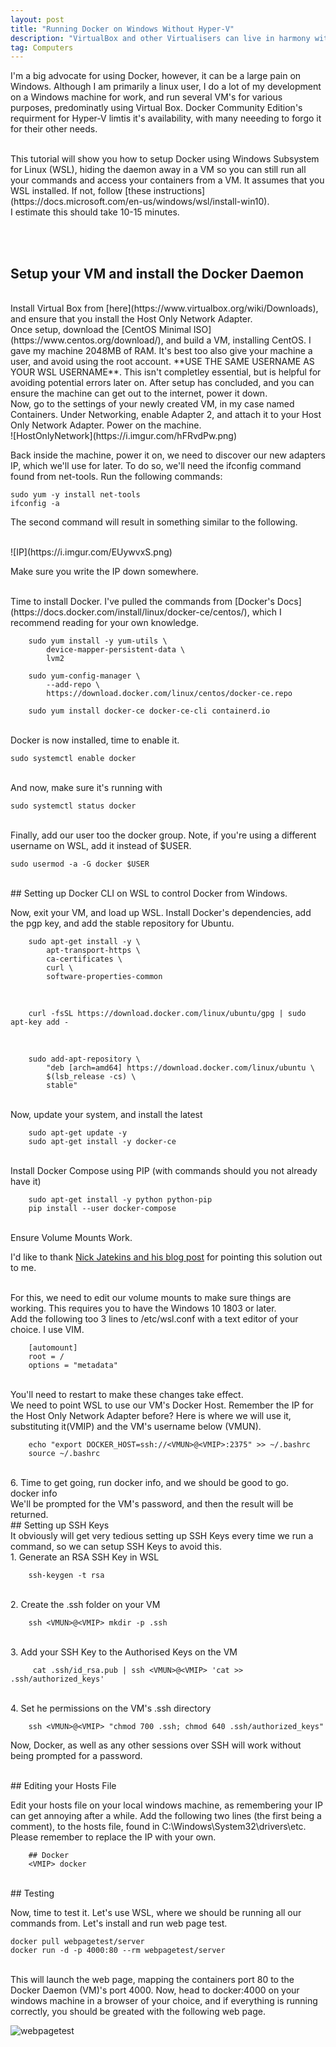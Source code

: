 ```yaml
---
layout: post
title: "Running Docker on Windows Without Hyper-V"
description: "VirtualBox and other Virtualisers can live in harmony with Docker on Windows"
tag: Computers
---
```


I'm a big advocate for using Docker, however, it can be a large pain on Windows. Although I am primarily a linux user, I do a lot of my development on a Windows machine for work, and run several VM's for various purposes, predominatly using Virtual Box. Docker Community Edition's requirment for Hyper-V limtis it's availability, with many neeeding to forgo it for their other needs. 

<br>
This tutorial will show you how to setup Docker using Windows Subsystem for Linux (WSL), hiding the daemon away in a VM so you can still run all your commands and access your containers from a VM. It assumes that you WSL installed. If not, follow [these instructions](https://docs.microsoft.com/en-us/windows/wsl/install-win10).

<br>
I estimate this should take 10-15 minutes.

<br><br>
## Setup your VM and install the Docker Daemon
<br>
Install Virtual Box from [here](https://www.virtualbox.org/wiki/Downloads), and ensure that you install the Host Only Network Adapter.

<br>
Once setup, download the [CentOS Minimal ISO](https://www.centos.org/download/), and build a VM, installing CentOS. I gave my machine 2048MB of RAM. It's best too also give your machine a user, and avoid using the root account. **USE THE SAME USERNAME AS YOUR WSL USERNAME**. This isn't completley essential, but is helpful for avoiding potential errors later on. After setup has concluded, and you can ensure the machine can get out to the internet, power it down.

<br>
Now, go to the settings of your newly created VM, in my case named Containers. Under Networking, enable Adapter 2, and attach it to your Host Only Network Adapter. Power on the machine.

<br>
![HostOnlyNetwork](https://i.imgur.com/hFRvdPw.png)
<br>

Back inside the machine, power it on, we need to discover our new adapters IP, which we'll use for later. To do so, we'll need the ifconfig command found from net-tools.
Run the following commands:

    sudo yum -y install net-tools
    ifconfig -a

The second command will result in something similar to the following.

<br>
![IP](https://i.imgur.com/EUywvxS.png)
<br>

Make sure you write the IP down somewhere. 

<br>
Time to install Docker. I've pulled the commands from [Docker's Docs](https://docs.docker.com/install/linux/docker-ce/centos/), which I recommend reading for your own knowledge.
<br>

        sudo yum install -y yum-utils \
            device-mapper-persistent-data \
            lvm2
    
        sudo yum-config-manager \
            --add-repo \
            https://download.docker.com/linux/centos/docker-ce.repo

        sudo yum install docker-ce docker-ce-cli containerd.io

<br>
Docker is now installed, time to enable it.
<br>

    sudo systemctl enable docker

<br>
And now, make sure it's running with
<br>

    sudo systemctl status docker

<br>
Finally, add our user too the docker group.
Note, if you're using a different username on WSL, add it instead of $USER.
<br>

    sudo usermod -a -G docker $USER

<br>
## Setting up Docker CLI on WSL to control Docker from Windows.
<br>

Now, exit your VM, and load up WSL. Install Docker's dependencies, add the pgp key, and add the stable repository for Ubuntu.
<br>
    
        sudo apt-get install -y \
            apt-transport-https \
            ca-certificates \
            curl \
            software-properties-common

<br>

        curl -fsSL https://download.docker.com/linux/ubuntu/gpg | sudo apt-key add -

<br>

        sudo add-apt-repository \
            "deb [arch=amd64] https://download.docker.com/linux/ubuntu \
            $(lsb_release -cs) \
            stable"

<br>
Now, update your system, and install the latest
<br>

        sudo apt-get update -y
        sudo apt-get install -y docker-ce

<br>
Install Docker Compose using PIP (with commands should you not already have it)
<br>

        sudo apt-get install -y python python-pip
        pip install --user docker-compose

<br>
Ensure Volume Mounts Work. 
<br>

I'd like to thank [Nick Jatekins and his blog post](https://nickjanetakis.com/blog/setting-up-docker-for-windows-and-wsl-to-work-flawlessly#ensure-volume-mounts-work) for pointing this solution out to me. 

<br>
For this, we need to edit our volume mounts to make sure things are working. This requires you to have the Windows 10 1803 or later.

<br>
Add the following too 3 lines to /etc/wsl.conf with a text editor of your choice. I use VIM.
    
        [automount]
        root = /
        options = "metadata"

<br>
You'll need to restart to make these changes take effect.

<br>
We need to point WSL to use our VM's Docker Host. Remember the IP for the Host Only Network Adapter before? Here is where we will use it, substituting it(VMIP) and the VM's username below (VMUN).

        echo "export DOCKER_HOST=ssh://<VMUN>@<VMIP>:2375" >> ~/.bashrc
        source ~/.bashrc

<br>
6. Time to get going, run docker info, and we should be good to go.
<br>    
        docker info

<br>
We'll be prompted for the VM's password, and then the result will be returned.

<br>
## Setting up SSH Keys
<br>
It obviously will get very tedious setting up SSH Keys every time we run a command, so we can setup SSH Keys to avoid this.

<br>
1. Generate an RSA SSH Key in WSL
<br>

        ssh-keygen -t rsa

<br>
2. Create the .ssh folder on your VM
<br>

        ssh <VMUN>@<VMIP> mkdir -p .ssh

<br>
3. Add your SSH Key to the Authorised Keys on the VM
<br>

         cat .ssh/id_rsa.pub | ssh <VMUN>@<VMIP> 'cat >> .ssh/authorized_keys'

<br>
4. Set he permissions on the VM's .ssh directory
<br>

        ssh <VMUN>@<VMIP> "chmod 700 .ssh; chmod 640 .ssh/authorized_keys"
 
 
Now, Docker, as well as any other sessions over SSH will work without being prompted for a password.

<br>
## Editing your Hosts File
<br>

Edit your hosts file on your local windows machine, as remembering your IP can get annoying after a while.
Add the following two lines (the first being a comment), to the hosts file, found in C:\Windows\System32\drivers\etc.
Please remember to replace the IP with your own.
<br>

        ## Docker
        <VMIP> docker
    

<br>
## Testing
<br>

Now, time to test it. Let's use WSL, where we should be running all our commands from. Let's install and run web page test.
<br>

    docker pull webpagetest/server
    docker run -d -p 4000:80 --rm webpagetest/server

<br>
This will launch the web page, mapping the containers port 80 to the Docker Daemon (VM)'s port 4000.
Now, head to docker:4000 on your windows machine in a browser of your choice, and if everything is running correctly, you should be greated with the following web page.

![webpagetest](https://i.imgur.com/UuKjZNW.png)


  


